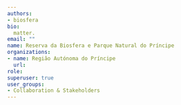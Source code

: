 ```yaml
---
authors:
- biosfera
bio: 
  matter.
email: ""
name: Reserva da Biosfera e Parque Natural do Príncipe
organizations:
- name: Região Autónoma do Príncipe
  url:
role:
superuser: true
user_groups:
- Collaboration & Stakeholders
---
```


